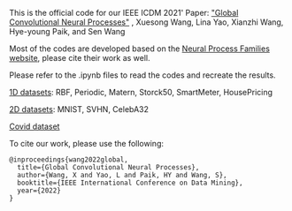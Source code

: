 This is the official code for our 
IEEE ICDM 2021' Paper: ["Global Convolutional Neural Processes"](https://arxiv.org/abs/2109.00691)
, Xuesong Wang, Lina Yao, Xianzhi Wang, Hye-young Paik, and Sen Wang

Most of the codes are developed based on the [Neural Process Families website](https://yanndubs.github.io/Neural-Process-Family/text/Intro.html),
please cite their work as well.


Please refer to the .ipynb  files to read the codes and recreate the results.

[1D datasets](https://github.com/xuesongwang/global-convolutional-neural-processes/blob/master/GBCoNP-1d-regression.ipynb): RBF, Periodic, Matern, Storck50, SmartMeter, HousePricing 

[2D datasets](https://github.com/xuesongwang/global-convolutional-neural-processes/blob/master/GBCoNP-2d-regression.ipynb): MNIST, SVHN, CelebA32

[Covid dataset](https://github.com/xuesongwang/global-convolutional-neural-processes/blob/master/GBCoNP-Covid-regression.ipynb)

To cite our work, please use the following:
```
@inproceedings{wang2022global,
  title={Global Convolutional Neural Processes},
  author={Wang, X and Yao, L and Paik, HY and Wang, S},
  booktitle={IEEE International Conference on Data Mining},
  year={2022}
}
```
